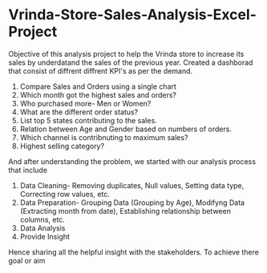 # Vrinda-Store-Sales-Analysis-Excel-Project
Objective of this analysis project to help the Vrinda store to increase its sales by underdatand the sales of the previous year.
Created a dashborad that consist of diffrent diffrent KPI's as per the demand.
1. Compare Sales and Orders using a single chart
2. Which month got the highest sales and orders?
3. Who purchased more- Men or Women?
4. What are the different order status?
5. List top 5 states contributing to the sales.
6. Relation between Age and Gender based on numbers of orders.
7. Which channel is contribnuting to maximum sales?
8. Highest selling category?

   
And after understanding the problem, we started with our analysis process that include
1) Data Cleaning- Removing duplicates, Null values, Setting data type, Correcting row values, etc.
2) Data Preparation- Grouping Data (Grouping by Age), Modifyng Data (Extracting month from date), Establishing relationship between columns, etc.
3) Data Analysis
4) Provide Insight

   
Hence sharing all the helpful insight with the stakeholders.
To achieve there goal or aim 
